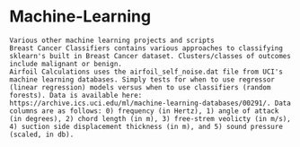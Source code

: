 # Machine-Learning
	Various other machine learning projects and scripts
	Breast Cancer Classifiers contains various approaches to classifying sklearn's built in Breast Cancer dataset. Clusters/classes of outcomes include malignant or benign.
	Airfoil Calculations uses the airfoil_self_noise.dat file from UCI's machine learning databases. Simply tests for when to use regressor (linear regression) models versus when to use classifiers (random forests). Data is available here: https://archive.ics.uci.edu/ml/machine-learning-databases/00291/. Data columns are as follows: 0) frequency (in Hertz), 1) angle of attack (in degrees), 2) chord length (in m), 3) free-strem veolicty (in m/s), 4) suction side displacement thickness (in m), and 5) sound pressure (scaled, in db).
